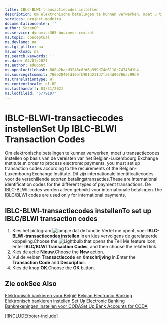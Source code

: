 ```yaml
---
title: IBLC-BLWI-transactiecodes instellen
description: Om elektronische betalingen te kunnen verwerken, moet u transactiecodes instellen op basis van de vereisten van het Belgian-Luxembourg Exchange Institute.
services: project-madeira
documentationcenter: ''
author: SorenGP
ms.service: dynamics365-business-central
ms.topic: conceptual
ms.devlang: na
ms.tgt_pltfrm: na
ms.workload: na
ms.search.keywords: ''
ms.date: 04/01/2021
ms.author: edupont
ms.openlocfilehash: 800a2bacd3248c02d6a399d74d6110c74743d1b4
ms.sourcegitcommit: 766e2840fd16efb901d211d7fa64d96766ac99d9
ms.translationtype: HT
ms.contentlocale: nl-BE
ms.lasthandoff: 03/31/2021
ms.locfileid: "5779197"
---
```

# <a name="set-up-iblc-blwi-transaction-codes"></a><span data-ttu-id="cf7c8-103">IBLC-BLWI-transactiecodes instellen</span><span class="sxs-lookup"><span data-stu-id="cf7c8-103">Set Up IBLC-BLWI Transaction Codes</span></span>
<span data-ttu-id="cf7c8-104">Om elektronische betalingen te kunnen verwerken, moet u transactiecodes instellen op basis van de vereisten van het Belgian-Luxembourg Exchange Institute.</span><span class="sxs-lookup"><span data-stu-id="cf7c8-104">In order to process electronic payments, you must set up transaction codes according to the requirements of the Belgian-Luxembourg Exchange Institute.</span></span> <span data-ttu-id="cf7c8-105">Dit zijn internationale identificatiecodes voor de verschillende soorten betalingstransacties.</span><span class="sxs-lookup"><span data-stu-id="cf7c8-105">These are international identification codes for the different types of payment transactions.</span></span> <span data-ttu-id="cf7c8-106">De IBLC-BLWI-codes worden alleen gebruikt voor internationale betalingen.</span><span class="sxs-lookup"><span data-stu-id="cf7c8-106">The IBLC/BLWI codes are used only for international payments.</span></span>  

## <a name="to-set-up-iblcblwi-transaction-codes"></a><span data-ttu-id="cf7c8-107">IBLC-BLWI-transactiecodes instellen</span><span class="sxs-lookup"><span data-stu-id="cf7c8-107">To set up IBLC/BLWI transaction codes</span></span>  

1.  <span data-ttu-id="cf7c8-108">Kies het pictogram ![lampje dat de functie Vertel me opent](../../media/ui-search/search_small.png "Vertel me wat u wilt doen"), voer **IBLC-BLWI-transactiecodes instellen** in en kies vervolgens de gerelateerde koppeling.</span><span class="sxs-lookup"><span data-stu-id="cf7c8-108">Choose the ![Lightbulb that opens the Tell Me feature](../../media/ui-search/search_small.png "Tell me what you want to do") icon, enter **IBLC/BLWI Transaction Codes**, and then choose the related link.</span></span>  
2.  <span data-ttu-id="cf7c8-109">Kies de actie **Nieuw**.</span><span class="sxs-lookup"><span data-stu-id="cf7c8-109">Choose the **New** action.</span></span>  
3.  <span data-ttu-id="cf7c8-110">Vul de velden **Transactiecode** en **Omschrijving** in.</span><span class="sxs-lookup"><span data-stu-id="cf7c8-110">Enter the **Transaction Code** and **Description**.</span></span>  
4.  <span data-ttu-id="cf7c8-111">Kies de knop **OK**.</span><span class="sxs-lookup"><span data-stu-id="cf7c8-111">Choose the **OK** button.</span></span>  

## <a name="see-also"></a><span data-ttu-id="cf7c8-112">Zie ook</span><span class="sxs-lookup"><span data-stu-id="cf7c8-112">See Also</span></span>  
 <span data-ttu-id="cf7c8-113">[Elektronisch bankieren voor België](belgian-electronic-banking.md) </span><span class="sxs-lookup"><span data-stu-id="cf7c8-113">[Belgian Electronic Banking](belgian-electronic-banking.md) </span></span>  
 <span data-ttu-id="cf7c8-114">[Elektronisch bankieren instellen](how-to-set-up-electronic-banking.md) </span><span class="sxs-lookup"><span data-stu-id="cf7c8-114">[Set Up Electronic Banking](how-to-set-up-electronic-banking.md) </span></span>  
 [<span data-ttu-id="cf7c8-115">Bankrekeningen instellen voor CODA</span><span class="sxs-lookup"><span data-stu-id="cf7c8-115">Set Up Bank Accounts for CODA</span></span>](how-to-set-up-bank-accounts-for-coda.md)


[!INCLUDE[footer-include](../../includes/footer-banner.md)]